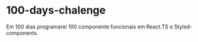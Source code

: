 # 100-days-chalenge
Em 100 dias programarei 100 componente funcionais em React.TS e Styled-components.
